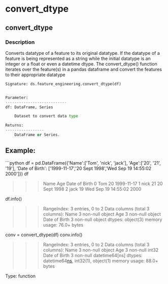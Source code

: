 # convert\_dtype

## convert\_dtype

### Description

Converts datatype of a feature to its original datatype. If the datatype of a feature is being represented as a string while the initial datatype is an integer or a float or even a datetime dtype. The convert\_dtype\(\) function iterates over the feature\(s\) in a pandas dataframe and convert the features to their appropriate datatype

```python
Signature: ds.feature_engineering.convert_dtype(df)


Parameter:
---------------------------
df: DataFrame, Series

    Dataset to convert data type

Returns:
-----------------
    DataFrame or Series.
```

## Example:

\`\`\`python df = pd.DataFrame\({'Name':\['Tom', 'nick', 'jack'\], 'Age':\['20', '21', '19'\], 'Date of Birth': \['1999-11-17','20 Sept 1998','Wed Sep 19 14:55:02 2000'\]}\) df

> > > Name Age Date of Birth 0 Tom 20 1999-11-17 1 nick 21 20 Sept 1998 2 jack 19 Wed Sep 19 14:55:02 2000

df.info\(\)

> > > RangeIndex: 3 entries, 0 to 2 Data columns \(total 3 columns\): Name 3 non-null object Age 3 non-null object Date of Birth 3 non-null object dtypes: object\(3\) memory usage: 76.0+ bytes

conv = convert\_dtype\(df\) conv.info\(\)

> > > RangeIndex: 3 entries, 0 to 2 Data columns \(total 3 columns\): Name 3 non-null object Age 3 non-null int32 Date of Birth 3 non-null datetime64\[ns\] dtypes: datetime64[ns](https://github.com/risenW/datasist-doc/tree/8b3321a7d65990a6f72fd409c601bdda3fdcf24a/api-documentation/feature-engineering/1/README.md), int32\(1\), object\(1\) memory usage: 88.0+ bytes

Type: function

